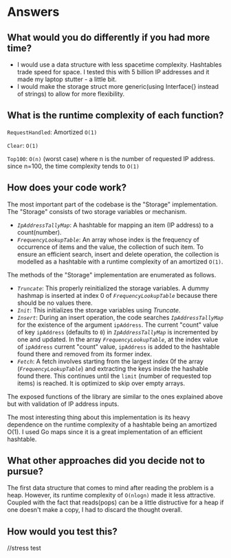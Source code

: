 Answers
=======

What would you do differently if you had more time?
--------
- I would use a data structure with less spacetime complexity. Hashtables trade speed for space. I tested this with 5 billion IP addresses and it made my laptop stutter - a little bit.
- I would make the storage struct more generic(using Interface{} instead of strings) to allow for more flexibility.

What is the runtime complexity of each function?
-------
`RequestHandled`: Amortized `O(1)`

`Clear`: `O(1)`

`Top100`: `O(n)` (worst case) where n is the number of requested IP address. since n=100, the time complexity tends to `O(1)`

How does your code work?
-------
The most important part of the codebase is the "Storage" implementation. The "Storage" consists of two storage variables or mechanism.
- *`IpAddressTallyMap`*: A hashtable for mapping an item (IP address) to a count(number).
- *`FrequencyLookupTable`*: An array whose index is the frequency of occurrence of items and the value, the collection of such item. To ensure an efficient search, insert and delete operation, the collection is modelled as a hashtable with a runtime complexity of an amortized `O(1)`.

The methods of the "Storage" implementation are enumerated as follows.
- *`Truncate`*: This properly reinitialized the storage variables. A dummy hashmap is inserted at index 0 of *`FrequencyLookupTable`* because there should be no values there.
- *`Init`*: This initializes the storage variables using *Truncate*.
- *`Insert`*: During an insert operation, the code searches *`IpAddressTallyMap`* for the existence of the argument `ipAddress`. The current "count" value of key `ipAddress` (defaults to `0`) in  *`IpAddressTallyMap`* is incremented by one and updated. In the array *`FrequencyLookupTable`*, at the index value of `ipAddress` current "count" value, `ipAddress` is added to the hashtable found there and removed from its former index.
- *`Fetch`*: A fetch involves starting from the largest index 0f the array (*`FrequencyLookupTable`*) and extracting the keys inside the hashable found there. This continues until the `limit` (number of requested top items) is reached. It is optimized to skip over empty arrays.

The exposed functions of the library are similar to the ones explained above but with validation of IP address inputs.

The most interesting thing about this implementation is its heavy dependence on the runtime complexity of a hashtable being an amortized O(1). I used Go maps since it is a great implementation of an efficient hashtable.


What other approaches did you decide not to pursue?
----
The first data structure that comes to mind after reading the problem is a heap. However, its runtime complexity of `O(nlogn)` made it less attractive. Coupled with the fact that reads(pops) can be a little distructive for a heap if one doesn't make a copy, I had to discard the thought overall. 

How would you test this?
----
//stress test